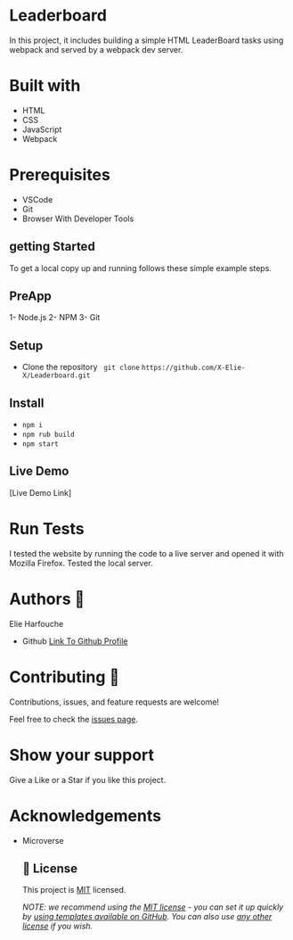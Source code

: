 # Leaderboard

In this project, it includes building a simple HTML LeaderBoard tasks using webpack and served by a webpack dev server.

# Built with

<ul>
<li>HTML</li>
<li>CSS</li>
<li>JavaScript</li>
  <li>Webpack</li>
</ul>

# Prerequisites

<ul>
<li>VSCode</li>
<li>Git</li>
<li>Browser With Developer Tools</li>
</ul>

## getting Started

To get a local copy up and running follows these simple example steps.

## PreApp

1- Node.js
2- NPM
3- Git

## Setup

- Clone the repository ` git clone` `https://github.com/X-Elie-X/Leaderboard.git `

## Install

- `npm i`
- `npm rub build`
- `npm start`

## Live Demo

[Live Demo Link]

# Run Tests

I tested the website by running the code to a live server and opened it with Mozilla Firefox. Tested the local server.

# Authors :bookmark_tabs:

Elie Harfouche

<ul>
<li>Github <a href="https://github.com/X-Elie-X">Link To Github Profile</a></li>

</ul>

# Contributing :handshake:

Contributions, issues, and feature requests are welcome!

Feel free to check the [issues page](https://github.com/X-Elie-X/Leaderboard/issues).

# Show your support

Give a Like or a Star if you like this project.

# Acknowledgements

<ul>
<li>Microverse</li>

## 📝 License

This project is [MIT](./LICENSE) licensed.

_NOTE: we recommend using the [MIT license](https://choosealicense.com/licenses/mit/) - you can set it up quickly by [using templates available on GitHub](https://docs.github.com/en/communities/setting-up-your-project-for-healthy-contributions/adding-a-license-to-a-repository). You can also use [any other license](https://choosealicense.com/licenses/) if you wish._
